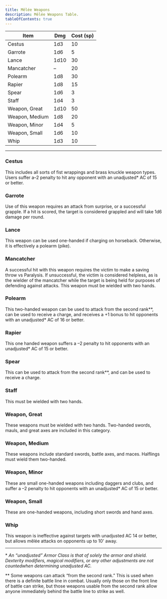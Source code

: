 ```yaml
---
title: Mêlée Weapons
description: Mêlée Weapons Table.
tableOfContents: true
---
```


| Item           | Dmg  | Cost (sp) |
| -------------- | ---- | --------- |
| Cestus         | 1d3  | 10        |
| Garrote        | 1d6  | 5         |
| Lance          | 1d10 | 30        |
| Mancatcher     | –    | 20        |
| Polearm        | 1d8  | 30        |
| Rapier         | 1d8  | 15        |
| Spear          | 1d6  | 3         |
| Staff          | 1d4  | 3         |
| Weapon, Great  | 1d10 | 50        |
| Weapon, Medium | 1d8  | 20        |
| Weapon, Minor  | 1d4  | 5         |
| Weapon, Small  | 1d6  | 10        |
| Whip           | 1d3  | 10        |

---

### Cestus

This includes all sorts of fist wrappings and brass knuckle weapon types. Users suffer a–2 penalty to hit any opponent
with an unadjusted\* AC of 15 or better.

### Garrote

Use of this weapon requires an attack from surprise, or a successful grapple. If a hit is scored, the target is
considered grappled and will take 1d6 damage per round.

### Lance

This weapon can be used one-handed if charging on horseback. Otherwise, it is effectively a polearm (pike).

### Mancatcher

A successful hit with this weapon requires the victim to make a saving throw vs Paralysis. If unsuccessful, the victim
is considered helpless, as is the wielder of the mancatcher while the target is being held for purposes of defending
against attacks. This weapon must be wielded with two hands.

### Polearm

This two-handed weapon can be used to attack from the second rank\*\*, can be used to receive a charge, and receives a
+1 bonus to hit opponents with an unadjusted\* AC of 16 or better.

### Rapier

This one handed weapon suffers a –2 penalty to hit opponents with an unadjusted\* AC of 15 or better.

### Spear

This can be used to attack from the second rank\*\*, and can be used to receive a charge.

### Staff

This must be wielded with two hands.

### Weapon, Great

These weapons must be wielded with two hands. Two-handed swords, mauls, and great axes are included in this category.

### Weapon, Medium

These weapons include standard swords, battle axes, and maces. Halflings must wield them two-handed.

### Weapon, Minor

These are small one-handed weapons including daggers and clubs, and suffer a –2 penalty to hit opponents with an
unadjusted\* AC of 15 or better.

### Weapon, Small

These are one-handed weapons, including short swords and hand axes.

### Whip

This weapon is ineffective against targets with unadjusted AC 14 or better, but allows mêlée attacks on opponents up to
10' away.

---

\* _An “unadjusted” Armor Class is that of solely the armor and shield. Dexterity modifiers, magical modifiers, or any
other adjustments are not countedwhen determining unadjusted AC._

\*\* Some weapons can attack “from the second rank.” This is used when there is a definite battle line in combat.
Usually only those on the front line of battle can strike, but those weapons usable from the second rank allow anyone
immediately behind the battle line to strike as well.
